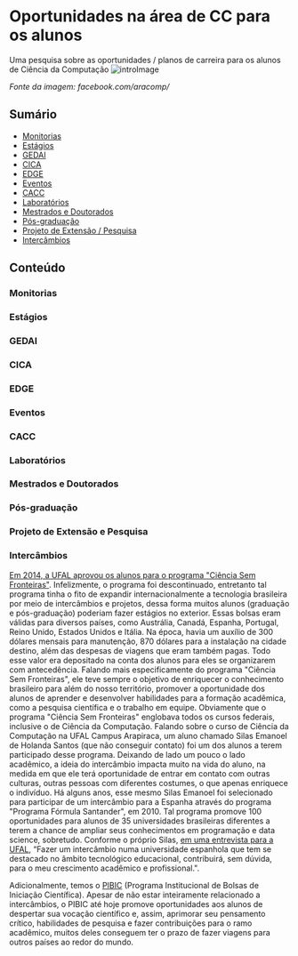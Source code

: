 # Oportunidades na área de CC para os alunos
Uma pesquisa sobre as oportunidades / planos de carreira para os alunos de Ciência da Computação
![introImage](https://scontent.fmcz1-1.fna.fbcdn.net/v/t31.18172-8/1009119_647771418585599_1290761362_o.jpg?_nc_cat=107&ccb=1-5&_nc_sid=973b4a&_nc_ohc=6VSA3pA6dkYAX8Azryu&_nc_ht=scontent.fmcz1-1.fna&oh=c3a46fd48fe79a28f81403ccadb50f84&oe=61C7FB6D)

*Fonte da imagem: facebook.com/aracomp/*

## Sumário
  - [Monitorias](#monitorias)
  - [Estágios](#estágios)
  - [GEDAI](#gedai)
  - [CICA](#cica)
  - [EDGE](#edge)
  - [Eventos](#eventos)
  - [CACC](#cacc)
  - [Laboratórios](#laboratórios)
  - [Mestrados e Doutorados](#mestrados-e-doutorados)
  - [Pós-graduação](#pós-graduação)
  - [Projeto de Extensão / Pesquisa](#projeto-de-extensão-e-pesquisa)
  - [Intercâmbios](#intercâmbios)

## Conteúdo
### Monitorias
### Estágios
### GEDAI
### CICA
### EDGE
### Eventos
### CACC
### Laboratórios
### Mestrados e Doutorados
### Pós-graduação
### Projeto de Extensão e Pesquisa
### Intercâmbios
[Em 2014, a UFAL aprovou os alunos para o programa "Ciência Sem Fronteiras"](https://ufal.br/ufal/noticias/2012/07/ufal-aprova-alunos-para-o-programa-ciencia-sem-fronteiras). Infelizmente, o programa foi descontinuado, entretanto tal programa tinha o fito de expandir internacionalmente a tecnologia brasileira por meio de intercâmbios e projetos, dessa forma muitos alunos (graduação e pós-graduação) poderiam fazer estágios no exterior. Essas bolsas eram válidas para diversos países, como Austrália, Canadá, Espanha, Portugal, Reino Unido, Estados Unidos e Itália. Na época, havia um auxílio de 300 dólares mensais para manutenção, 870 dólares para a instalação na cidade destino, além das despesas de viagens que eram também pagas. Todo esse valor era depositado na conta dos alunos para eles se organizarem com antecedência. Falando mais especificamente do programa "Ciência Sem Fronteiras", ele teve sempre o objetivo de enriquecer o conhecimento brasileiro para além do nosso território, promover a oportunidade dos alunos de aprender e desenvolver habilidades para a formação acadêmica, como a pesquisa científica e o trabalho em equipe. Obviamente que o programa "Ciência Sem Fronteiras" englobava todos os cursos federais, inclusive o de Ciência da Computação. Falando sobre o curso de Ciência da Computação na UFAL Campus Arapiraca, um aluno chamado Silas Emanoel de Holanda Santos (que não conseguir contato) foi um dos alunos a terem participado desse programa. Deixando de lado um pouco o lado acadêmico, a ideia do intercâmbio impacta muito na vida do aluno, na medida em que ele terá oportunidade de entrar em contato com outras culturas, outras pessoas com diferentes costumes, o que apenas enriquece o indivíduo.
Há alguns anos, esse mesmo Silas Emanoel foi selecionado para participar de um intercâmbio para a Espanha através do programa "Programa Fórmula Santander", em 2010. Tal programa promove 100 oportunidades para alunos de 35 universidades brasileiras diferentes a terem a chance de ampliar seus conhecimentos em programação e data science, sobretudo. Conforme o próprio Silas, [em uma entrevista para a UFAL](https://ufal.br/ufal/noticias/2010/11/intercambio-em-sevilla-abre-espaco-para-parceria-com-o-campus-arapiraca), “Fazer um intercâmbio numa universidade espanhola que tem se destacado no âmbito tecnológico educacional, contribuirá, sem dúvida, para o meu crescimento acadêmico e profissional.".

Adicionalmente, temos o [PIBIC](https://ufal.br/ufal/pesquisa-e-inovacao/programas/pibic) (Programa Institucional de Bolsas de Iniciação Científica). Apesar de não estar inteiramente relacionado a intercâmbios, o PIBIC até hoje promove oportunidades aos alunos de despertar sua vocação científico e, assim, aprimorar seu pensamento crítico, habilidades de pesquisa e fazer contribuições para o ramo acadêmico, muitos deles conseguem ter o prazo de fazer viagens para outros países ao redor do mundo.
